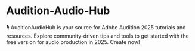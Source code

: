 # Audition-Audio-Hub
🎙️ AuditionAudioHub is your source for Adobe Audition 2025 tutorials and resources. Explore community-driven tips and tools to get started with the free version for audio production in 2025. Create now!
